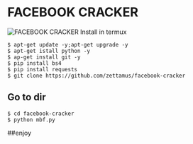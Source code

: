 # FACEBOOK CRACKER
![FACEBOOK CRACKER](https://github.com/zettamus/facebook-cracker/blob/master/mbf.jpg?raw=true)
Install in termux<br>
```
$ apt-get update -y;apt-get upgrade -y
$ apt-get istall python -y
$ ap-get install git -y
$ pip install bs4
$ pip install requests
$ git clone https://github.com/zettamus/facebook-cracker
```
## Go to dir
```
$ cd facebook-cracker
$ python mbf.py
```
##enjoy
